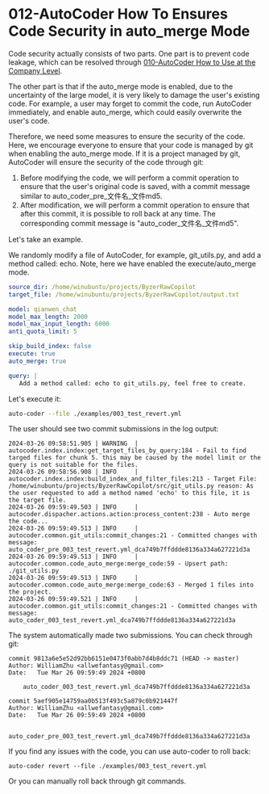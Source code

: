 # 012-AutoCoder How To Ensures Code Security in auto_merge Mode

Code security actually consists of two parts. One part is to prevent code leakage, which can be resolved through [010-AutoCoder How to Use at the Company Level](./010-How%20to%20Use%20AutoCoder%20at%20the%20Company%20Level.md).

The other part is that if the auto_merge mode is enabled, due to the uncertainty of the large model, it is very likely to damage the user's existing code. For example, a user may forget to commit the code, run AutoCoder immediately, and enable auto_merge, which could easily overwrite the user's code.

Therefore, we need some measures to ensure the security of the code. Here, we encourage everyone to ensure that your code is managed by git when enabling the auto_merge mode. If it is a project managed by git, AutoCoder will ensure the security of the code through git:

1. Before modifying the code, we will perform a commit operation to ensure that the user's original code is saved, with a commit message similar to auto_coder_pre_文件名_文件md5.
2. After modification, we will perform a commit operation to ensure that after this commit, it is possible to roll back at any time. The corresponding commit message is "auto_coder_文件名_文件md5".

Let's take an example.

We randomly modify a file of AutoCoder, for example, git_utils.py, and add a method called: echo.
Note, here we have enabled the execute/auto_merge mode.
```yml
source_dir: /home/winubuntu/projects/ByzerRawCopilot 
target_file: /home/winubuntu/projects/ByzerRawCopilot/output.txt 

model: qianwen_chat
model_max_length: 2000
model_max_input_length: 6000
anti_quota_limit: 5

skip_build_index: false
execute: true
auto_merge: true

query: |
   Add a method called: echo to git_utils.py, feel free to create.
```

Let's execute it:

```bash
auto-coder --file ./examples/003_test_revert.yml 
```        

The user should see two commit submissions in the log output:

```shell
2024-03-26 09:58:51.905 | WARNING  | autocoder.index.index:get_target_files_by_query:184 - Fail to find targed files for chunk 5. this may be caused by the model limit or the query is not suitable for the files.
2024-03-26 09:58:56.908 | INFO     | autocoder.index.index:build_index_and_filter_files:213 - Target File: /home/winubuntu/projects/ByzerRawCopilot/src/git_utils.py reason: As the user requested to add a method named 'echo' to this file, it is the target file.
2024-03-26 09:59:49.503 | INFO     | autocoder.dispacher.actions.action:process_content:238 - Auto merge the code...
2024-03-26 09:59:49.513 | INFO     | autocoder.common.git_utils:commit_changes:21 - Committed changes with message: auto_coder_pre_003_test_revert.yml_dca749b7ffddde8136a334a627221d3a
2024-03-26 09:59:49.513 | INFO     | autocoder.common.code_auto_merge:merge_code:59 - Upsert path: ./git_utils.py
2024-03-26 09:59:49.513 | INFO     | autocoder.common.code_auto_merge:merge_code:63 - Merged 1 files into the project.
2024-03-26 09:59:49.521 | INFO     | autocoder.common.git_utils:commit_changes:21 - Committed changes with message: auto_coder_003_test_revert.yml_dca749b7ffddde8136a334a627221d3a
```

The system automatically made two submissions. You can check through git:

```shell
commit 9813a6e5e52d92bb6151e0473f0abb7d4b8ddc71 (HEAD -> master)
Author: WilliamZhu <allwefantasy@gmail.com>
Date:   Tue Mar 26 09:59:49 2024 +0800

    auto_coder_003_test_revert.yml_dca749b7ffddde8136a334a627221d3a

commit 5aef905e14759aa0b513f493c5a879c0b921447f
Author: WilliamZhu <allwefantasy@gmail.com>
Date:   Tue Mar 26 09:59:49 2024 +0800

    auto_coder_pre_003_test_revert.yml_dca749b7ffddde8136a334a627221d3a
```

If you find any issues with the code, you can use auto-coder to roll back:

```shell
auto-coder revert --file ./examples/003_test_revert.yml
```

Or you can manually roll back through git commands.